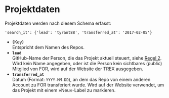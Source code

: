# Projektdaten

Projektdaten werden nach diesem Schema erfasst:

```
'search_it': {'lead': 'tyrant88', 'transferred_at': '2017-02-05'}
```

* {Key}  
Entspricht dem Namen des Repos.
* __`lead`__  
GitHub-Name der Person, die das Projekt aktuell steuert, siehe [Regel 2](https://github.com/FriendsOfREDAXO/friendsofredaxo.github.io#regeln). Wird kein Name angegeben, oder ist die Person kein sichtbares (public) Mitglied von FOR, wird auf der Website der TREX ausgegeben.
* __`transferred_at`__  
Datum (Format: `YYYY-MM-DD`), an dem das Repo von einem anderen Account zu FOR transferiert wurde. Wird auf der Website verwendet, um das Projekt mit einem »Neu«-Label zu markieren.
